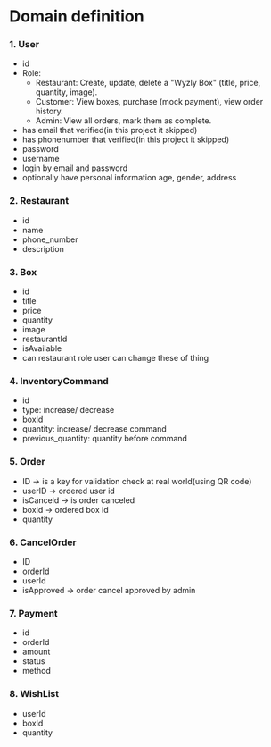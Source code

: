 # Domain definition

### 1. User
- id
- Role: 
    - Restaurant: Create, update, delete a "Wyzly Box" (title, price, quantity, image).
    - Customer: View boxes, purchase (mock payment), view order history.
    - Admin: View all orders, mark them as complete.
- has email that verified(in this project it skipped)
- has phonenumber that verified(in this project it skipped)
- password
- username
- login by email and password
- optionally have personal information age, gender, address

### 2. Restaurant
- id
- name
- phone_number
- description

### 3. Box
- id
- title 
- price
- quantity
- image
- restaurantId
- isAvailable
- can restaurant role user can change these of thing

### 4. InventoryCommand
- id
- type: increase/ decrease
- boxId
- quantity: increase/ decrease command
- previous_quantity: quantity before command

### 5. Order
- ID -> is a key for validation check at real world(using QR code)
- userID -> ordered user id
- isCanceld -> is order canceled
- boxId -> ordered box id
- quantity

### 6. CancelOrder
- ID
- orderId
- userId
- isApproved -> order cancel approved by admin

### 7. Payment
- id
- orderId
- amount
- status
- method

### 8. WishList
- userId
- boxId
- quantity